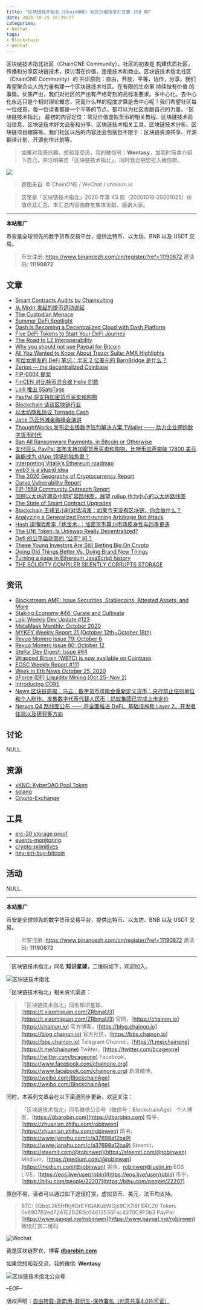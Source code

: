 ```yaml
---
title: "区块链技术指北（ChainONE）社区价值信息汇总第 150 期"
date: 2020-10-25 18:39:27
categories:
- WeChat
tags:
- Blockchain
- WeChat
---
```

区块链技术指北社区（ChainONE Community），社区的初衷是 构建优质社区，传播和分享区块链技术，探讨潜在价值，连接技术和商业。区块链技术指北社区（ChainONE Community）的 共识原则：自由，开放，平等，协作，分享。我们希望聚合众人的力量构建一个区块链技术社区。在有限的生命里 持续做有价值 的事情。优质产出，我们对社区的产出有严格苛刻的高标准要求。多中心化。去中心化永远只是个相对理论概念，究竟什么样的程度才算是去中心呢？我们希望社区每一位成员，每一位读者都是一个平等的节点，都可以为社区贡献自己的力量。「区块链技术指北」 最初的内容定位：常见价值虚拟货币的相关教程、区块链技术前沿信息、区块链技术好文品鉴和分享、区块链技术相关工具、区块链技术分析、区块链项目跟踪等。我们社区以后的内容还会包括但不限于：区块链资源共享、开源翻译计划、开源创作计划等。
<!-- more -->

> 如果对我感兴趣，想和我交流，我的微信号：**Wentasy**，加我时简单介绍下自己，并注明来自「区块链技术指北」，同时我会把您拉入微信群。

![](https://cdn.dbarobin.com/EFxCQjC.png)

> 题图来自: © ChainONE / WeChat / chainon.io

> 这里是「区块链技术指北」2020 年第 43 周（20201018-20201025）价值信息汇总。本汇总内容由群友集体贡献，感谢大家。

***

**本站推广**

币安是全球领先的数字货币交易平台，提供比特币、以太坊、BNB 以及 USDT 交易。

> 币安注册: https://www.binancezh.com/cn/register/?ref=11190872
> 邀请码: **11190872**

## 文章

* [Smart Contracts Audits by Chainsulting](https://bbs.chainon.io/d/6627)
* [从 Mixin 发起的提币运动说起](https://bbs.chainon.io/d/6628)
* [The Custodian Menace](https://bbs.chainon.io/d/6630)
* [Summer DeFi Spotlight](https://bbs.chainon.io/d/6631)
* [Dash Is Becoming a Decentralized Cloud with Dash Platform](https://bbs.chainon.io/d/6633)
* [Five DeFi Tokens to Start Your DeFi Journey](https://bbs.chainon.io/d/6634)
* [The Road to L2 Interoperability](https://bbs.chainon.io/d/6640)
* [Why you should not use Paypal for Bitcoin](https://bbs.chainon.io/d/6644)
* [All You Wanted to Know About Trezor Suite: AMA Highlights](https://bbs.chainon.io/d/6645)
* [写给女朋友的 DeFi 笔记：半天 2 亿美元的 BarnBridge 是什么？](https://bbs.chainon.io/d/6648)
* [Zerion — the decentralized Coinbase](https://bbs.chainon.io/d/6650)
* [FIP-0004 提案](https://bbs.chainon.io/d/6651)
* [FinCEN 对比特币混合器 Helix 罚款](https://bbs.chainon.io/d/6652)
* [Lolli 推出 §SatsTags](https://bbs.chainon.io/d/6653)
* [PayPal 将支持加密货币买卖和购物](https://bbs.chainon.io/d/6654)
* [Blockchain 谈谈区块链行业](https://bbs.chainon.io/d/6655)
* [以太坊隐私协议 Tornado Cash](https://bbs.chainon.io/d/6656)
* [Jack 马云外滩金融峰会演讲](https://bbs.chainon.io/d/6657)
* [ThoughtWorks 发布企业级数字钱包解决方案 TWallet —— 助力企业拥抱数字货币时代](https://bbs.chainon.io/d/6659)
* [Ban All Ransomware Payments, in Bitcoin or Otherwise](https://bbs.chainon.io/d/6660)
* [支付巨头 PayPal 宣布支持加密货币买卖和购物，比特币应声突破 12800 美元](https://bbs.chainon.io/d/6661)
* [谁能成为 dApp 领域的独角兽？](https://bbs.chainon.io/d/6662)
* [Interpreting Vitalik’s Ethereum roadmap](https://bbs.chainon.io/d/6663)
* [web3 is a stupid idea](https://bbs.chainon.io/d/6664)
* [The 2020 Geography of Cryptocurrency Report](https://bbs.chainon.io/d/6665)
* [Curve Vulnerability Report](https://bbs.chainon.io/d/6667)
* [EIP-1559 Community Outreach Report](https://bbs.chainon.io/d/6668)
* [回顾以太坊近期及中期扩容路线图，展望 rollup 作为中心的以太坊路线图](https://bbs.chainon.io/d/6669)
* [The State of Smart Contract Upgrades](https://bbs.chainon.io/d/6670)
* [Blockchain 王峰五小时对话冯波：如果今天没有区块链，你会做什么？](https://bbs.chainon.io/d/6671)
* [Analyzing a Generalized Front-running Arbitrage Bot Attack](https://bbs.chainon.io/d/6672)
* [Hash 读懂哈希率「炼金术」：加密货币算力市场反身性与四季更迭](https://bbs.chainon.io/d/6673)
* [The UNI Token: Is Uniswap Really Decentralized?](https://bbs.chainon.io/d/6674)
* [Defi 的公平启动真的 “公平” 吗？](https://bbs.chainon.io/d/6675)
* [These Young Investors Are Still Betting Big On Crypto](https://bbs.chainon.io/d/6676)
* [Doing Old Things Better Vs. Doing Brand New Things](https://bbs.chainon.io/d/6677)
* [Turning a page in Ethereum JavaScript history](https://bbs.chainon.io/d/6678)
* [THE SOLIDITY COMPILER SILENTLY CORRUPTS STORAGE](https://bbs.chainon.io/d/6679)

## 资讯

* [Blockstream AMP: Issue Securities, Stablecoins, Attested Assets, and More](https://bbs.chainon.io/d/6629)
* [Staking Economy #46: Curate and Cultivate](https://bbs.chainon.io/d/6632)
* [Loki Weekly Dev Update #123](https://bbs.chainon.io/d/6635)
* [MetaMask Monthly: October 2020](https://bbs.chainon.io/d/6636)
* [MYKEY Weekly Report 21 (October 12th~October 18th)](https://bbs.chainon.io/d/6637)
* [Revuo Monero Issue 79: October 6](https://bbs.chainon.io/d/6638)
* [Revuo Monero Issue 80: October 12](https://bbs.chainon.io/d/6639)
* [Stellar Dev Digest: Issue #64](https://bbs.chainon.io/d/6641)
* [Wrapped Bitcoin (WBTC) is now available on Coinbase](https://bbs.chainon.io/d/6642)
* [EOSC Weekly Report #111](https://bbs.chainon.io/d/6643)
* [Week in Eth News October 25, 2020](https://bbs.chainon.io/d/6646)
* [dForce (DF) Liquidity Mining [Oct 25- Nov 2]](https://bbs.chainon.io/d/6647)
* [Introducing CORE](https://bbs.chainon.io/d/6649)
* [News 区块链周报：马云：数字货币可能会重新定义货币；央行禁止任何单位和个人制作、发售数字代币代替人民币；蚂蚁集团已完成上市定价](https://bbs.chainon.io/d/6658)
* [Nervos Q4 路线图公布 —— 将全面推进 DeFi、基础设施和 Layer 2、开发者体验以及研究等方向](https://bbs.chainon.io/d/6666)

## 讨论

NULL.

## 资源

* [xKNC: KyberDAO Pool Token](https://bbs.chainon.io/d/6682)
* [solang](https://bbs.chainon.io/d/6683)
* [Crypto-Exchange](https://bbs.chainon.io/d/6684)

## 工具

* [erc-20 storage proof](https://bbs.chainon.io/d/6680)
* [events-monitoring](https://bbs.chainon.io/d/6681)
* [crypto-primitives](https://bbs.chainon.io/d/6685)
* [hey-siri-buy-bitcoin](https://bbs.chainon.io/d/6686)

## 活动

NULL.

***

**本站推广**

币安是全球领先的数字货币交易平台，提供比特币、以太坊、BNB 以及 USDT 交易。

> 币安注册: https://www.binancezh.com/cn/register/?ref=11190872
> 邀请码: **11190872**

***

「区块链技术指北」同名 **知识星球**，二维码如下，欢迎加入。

![区块链技术指北](https://cdn.dbarobin.com/3YzonTR.png)

「区块链技术指北」相关资讯渠道：

> 「区块链技术指北」同名知识星球，[https://t.xiaomiquan.com/ZRbmaU3](https://t.xiaomiquan.com/ZRbmaU3)
> 官网，[https://chainon.io](https://chainon.io)
> 官方博客，[https://blog.chainon.io](https://blog.chainon.io)
> 官方社区，[https://bbs.chainon.io](https://bbs.chainon.io)
> Telegram Channel，[https://t.me/chainone](https://t.me/chainone)
> Twitter，[https://twitter.com/bcageone](https://twitter.com/bcageone)
> Facebook，[https://www.facebook.com/chainone.org](https://www.facebook.com/chainone.org)
> 新浪微博，[https://weibo.com/BlockchainAge](https://weibo.com/BlockchainAge)

同时，本系列文章会在以下渠道同步更新，欢迎关注：

> 「区块链技术指北」同名微信公众号（微信号：BlockchainAge）
> 个人博客，[https://dbarobin.com](https://dbarobin.com)
> 知乎，[https://zhuanlan.zhihu.com/robinwen](https://zhuanlan.zhihu.com/robinwen)
> 简书，[https://www.jianshu.com/c/a37698a12ba9](https://www.jianshu.com/c/a37698a12ba9)
> Steemit，[https://steemit.com/@robinwen](https://steemit.com/@robinwen)
> Medium，[https://medium.com/@robinwan](https://medium.com/@robinwan)
> 掘金，[robinwen@juejin.im](https://juejin.im/user/5673ccae60b2260ee435f89a/posts)
> EOS LIVE，[https://eos.live/user/robin](https://eos.live/user/robin)
> 币乎，[https://bihu.com/people/22207](https://bihu.com/people/22207)

原创不易，读者可以通过如下途径打赏，虚拟货币、美元、法币均支持。

> BTC: 3QboL2k5HfKjKDrEYtQAKubWCjx9CX7i8f
> ERC20 Token: 0x8907B2ed72A1E2D283c04613536Fac4270C9F0b3
> PayPal: [https://www.paypal.me/robinwen](https://www.paypal.me/robinwen)
> 微信打赏二维码

![Wechat](https://cdn.dbarobin.com/SzoNl5b.jpg)

我是区块链罗宾，博客 **[dbarobin.com](https://dbarobin.com/)**

如果您想和我交流，我的微信: **Wentasy**

![区块链技术指北公众号](https://cdn.dbarobin.com/w0wignb.png)

–EOF–

版权声明：[自由转载-非商用-非衍生-保持署名（创意共享4.0许可证）](http://creativecommons.org/licenses/by-nc-nd/4.0/deed.zh)
